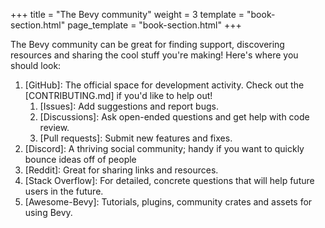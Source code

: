 +++
title = "The Bevy community"
weight = 3
template = "book-section.html"
page_template = "book-section.html"
+++

The Bevy community can be great for finding support, discovering resources and sharing the cool stuff you're making!
Here's where you should look:

1. [GitHub]: The official space for development activity. Check out the [CONTRIBUTING.md] if you'd like to help out!
   1. [Issues]: Add suggestions and report bugs.
   2. [Discussions]: Ask open-ended questions and get help with code review.
   3. [Pull requests]: Submit new features and fixes.
2. [Discord]: A thriving social community; handy if you want to quickly bounce ideas off of people
3. [Reddit]: Great for sharing links and resources.
4. [Stack Overflow]: For detailed, concrete questions that will help future users in the future.
5. [Awesome-Bevy]: Tutorials, plugins, community crates and assets for using Bevy.
